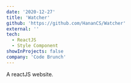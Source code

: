 ```yaml
---
date: '2020-12-27'
title: 'Watcher'
github: 'https://github.com/HananCS/Watcher'
external: ''
tech:
  - ReactJS
  - Style Component
showInProjects: false
company: 'Code Brunch'
---
```


A reactJS website.
